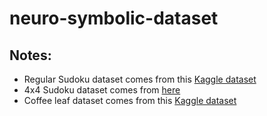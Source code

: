 # neuro-symbolic-dataset

## Notes:
- Regular Sudoku dataset comes from this [Kaggle dataset](https://www.kaggle.com/datasets/bryanpark/sudoku?resource=download)
- 4x4 Sudoku dataset comes from [here](https://github.com/Black-Phoenix/4x4-Sudoku-Dataset)
- Coffee leaf dataset comes from this [Kaggle dataset](https://www.kaggle.com/datasets/alvarole/coffee-leaves-disease)